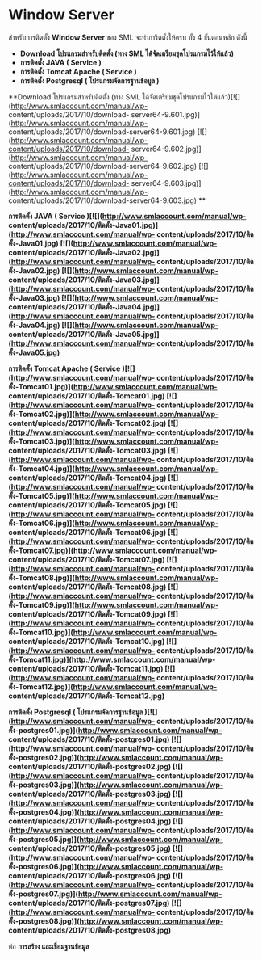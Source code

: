 # Window Server

สำหรับการติดตั้ง **Window Server** ของ SML จะทำการิดตั้งให้ครบ ทั้ง 4
ขั้นตอนหลัก ดังนี้

  * **Download โปรแกรมสำหรับติดตั้ง (ทาง SML ได้จัดเตรียมชุดโปรแกรมไว้ให้แล้ว)**
  * **การติดตั้ง JAVA ( Service )**
  * **การติดตั้ง Tomcat Apache ( Service )**
  * **การติดตั้ง Postgresql ( โปรแกรมจัดการฐานข้อมูล )**



**Download โปรแกรมสำหรับติดตั้ง (ทาง SML
ได้จัดเตรียมชุดโปรแกรมไว้ให้แล้ว)[![](http://www.smlaccount.com/manual/wp-
content/uploads/2017/10/download-
server64-9.601.jpg)](http://www.smlaccount.com/manual/wp-
content/uploads/2017/10/download-server64-9.601.jpg)
[![](http://www.smlaccount.com/manual/wp-content/uploads/2017/10/download-
server64-9.602.jpg)](http://www.smlaccount.com/manual/wp-
content/uploads/2017/10/download-server64-9.602.jpg)
[![](http://www.smlaccount.com/manual/wp-content/uploads/2017/10/download-
server64-9.603.jpg)](http://www.smlaccount.com/manual/wp-
content/uploads/2017/10/download-server64-9.603.jpg) **



**การติดตั้ง JAVA ( Service )[![](http://www.smlaccount.com/manual/wp-
content/uploads/2017/10/ติดตั้ง-Java01.jpg)](http://www.smlaccount.com/manual/wp-
content/uploads/2017/10/ติดตั้ง-Java01.jpg)
[![](http://www.smlaccount.com/manual/wp-
content/uploads/2017/10/ติดตั้ง-Java02.jpg)](http://www.smlaccount.com/manual/wp-
content/uploads/2017/10/ติดตั้ง-Java02.jpg)
[![](http://www.smlaccount.com/manual/wp-
content/uploads/2017/10/ติดตั้ง-Java03.jpg)](http://www.smlaccount.com/manual/wp-
content/uploads/2017/10/ติดตั้ง-Java03.jpg)
[![](http://www.smlaccount.com/manual/wp-
content/uploads/2017/10/ติดตั้ง-Java04.jpg)](http://www.smlaccount.com/manual/wp-
content/uploads/2017/10/ติดตั้ง-Java04.jpg)
[![](http://www.smlaccount.com/manual/wp-
content/uploads/2017/10/ติดตั้ง-Java05.jpg)](http://www.smlaccount.com/manual/wp-
content/uploads/2017/10/ติดตั้ง-Java05.jpg)**



**การติดตั้ง Tomcat Apache ( Service
)[![](http://www.smlaccount.com/manual/wp-
content/uploads/2017/10/ติดตั้ง-Tomcat01.jpg)](http://www.smlaccount.com/manual/wp-
content/uploads/2017/10/ติดตั้ง-Tomcat01.jpg)
[![](http://www.smlaccount.com/manual/wp-
content/uploads/2017/10/ติดตั้ง-Tomcat02.jpg)](http://www.smlaccount.com/manual/wp-
content/uploads/2017/10/ติดตั้ง-Tomcat02.jpg)
[![](http://www.smlaccount.com/manual/wp-
content/uploads/2017/10/ติดตั้ง-Tomcat03.jpg)](http://www.smlaccount.com/manual/wp-
content/uploads/2017/10/ติดตั้ง-Tomcat03.jpg)
[![](http://www.smlaccount.com/manual/wp-
content/uploads/2017/10/ติดตั้ง-Tomcat04.jpg)](http://www.smlaccount.com/manual/wp-
content/uploads/2017/10/ติดตั้ง-Tomcat04.jpg)
[![](http://www.smlaccount.com/manual/wp-
content/uploads/2017/10/ติดตั้ง-Tomcat05.jpg)](http://www.smlaccount.com/manual/wp-
content/uploads/2017/10/ติดตั้ง-Tomcat05.jpg)
[![](http://www.smlaccount.com/manual/wp-
content/uploads/2017/10/ติดตั้ง-Tomcat06.jpg)](http://www.smlaccount.com/manual/wp-
content/uploads/2017/10/ติดตั้ง-Tomcat06.jpg)
[![](http://www.smlaccount.com/manual/wp-
content/uploads/2017/10/ติดตั้ง-Tomcat07.jpg)](http://www.smlaccount.com/manual/wp-
content/uploads/2017/10/ติดตั้ง-Tomcat07.jpg)
[![](http://www.smlaccount.com/manual/wp-
content/uploads/2017/10/ติดตั้ง-Tomcat08.jpg)](http://www.smlaccount.com/manual/wp-
content/uploads/2017/10/ติดตั้ง-Tomcat08.jpg)
[![](http://www.smlaccount.com/manual/wp-
content/uploads/2017/10/ติดตั้ง-Tomcat09.jpg)](http://www.smlaccount.com/manual/wp-
content/uploads/2017/10/ติดตั้ง-Tomcat09.jpg)
[![](http://www.smlaccount.com/manual/wp-
content/uploads/2017/10/ติดตั้ง-Tomcat10.jpg)](http://www.smlaccount.com/manual/wp-
content/uploads/2017/10/ติดตั้ง-Tomcat10.jpg)
[![](http://www.smlaccount.com/manual/wp-
content/uploads/2017/10/ติดตั้ง-Tomcat11.jpg)](http://www.smlaccount.com/manual/wp-
content/uploads/2017/10/ติดตั้ง-Tomcat11.jpg)
[![](http://www.smlaccount.com/manual/wp-
content/uploads/2017/10/ติดตั้ง-Tomcat12.jpg)](http://www.smlaccount.com/manual/wp-
content/uploads/2017/10/ติดตั้ง-Tomcat12.jpg)**



**การติดตั้ง Postgresql ( โปรแกรมจัดการฐานข้อมูล
)[![](http://www.smlaccount.com/manual/wp-
content/uploads/2017/10/ติดตั้ง-postgres01.jpg)](http://www.smlaccount.com/manual/wp-
content/uploads/2017/10/ติดตั้ง-postgres01.jpg)
[![](http://www.smlaccount.com/manual/wp-
content/uploads/2017/10/ติดตั้ง-postgres02.jpg)](http://www.smlaccount.com/manual/wp-
content/uploads/2017/10/ติดตั้ง-postgres02.jpg)
[![](http://www.smlaccount.com/manual/wp-
content/uploads/2017/10/ติดตั้ง-postgres03.jpg)](http://www.smlaccount.com/manual/wp-
content/uploads/2017/10/ติดตั้ง-postgres03.jpg)
[![](http://www.smlaccount.com/manual/wp-
content/uploads/2017/10/ติดตั้ง-postgres04.jpg)](http://www.smlaccount.com/manual/wp-
content/uploads/2017/10/ติดตั้ง-postgres04.jpg)
[![](http://www.smlaccount.com/manual/wp-
content/uploads/2017/10/ติดตั้ง-postgres05.jpg)](http://www.smlaccount.com/manual/wp-
content/uploads/2017/10/ติดตั้ง-postgres05.jpg)
[![](http://www.smlaccount.com/manual/wp-
content/uploads/2017/10/ติดตั้ง-postgres06.jpg)](http://www.smlaccount.com/manual/wp-
content/uploads/2017/10/ติดตั้ง-postgres06.jpg)
[![](http://www.smlaccount.com/manual/wp-
content/uploads/2017/10/ติดตั้ง-postgres07.jpg)](http://www.smlaccount.com/manual/wp-
content/uploads/2017/10/ติดตั้ง-postgres07.jpg)
[![](http://www.smlaccount.com/manual/wp-
content/uploads/2017/10/ติดตั้ง-postgres08.jpg)](http://www.smlaccount.com/manual/wp-
content/uploads/2017/10/ติดตั้ง-postgres08.jpg)**



ต่อ **การสร้าง และเชื่อมฐานข้อมูล**



